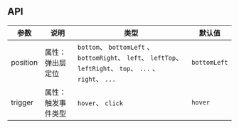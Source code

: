 ## API

| 参数 | 说明 | 类型 | 默认值 |
| --- | --- | --- | --- |
| position | 属性：弹出层定位 | `bottom`、 `bottomLeft` 、 `bottomRight`、 `left`、 `leftTop`、 `leftRight`、 `top`、 `...` 、`right`、 `...` | `bottomLeft` |
| trigger | 属性：触发事件类型 | `hover`、 `click` | `hover` |
